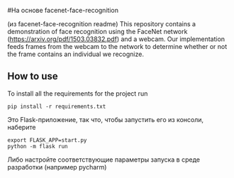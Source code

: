 #На основе facenet-face-recognition


(из facenet-face-recognition readme) This repository contains a demonstration of face recognition using the FaceNet network (https://arxiv.org/pdf/1503.03832.pdf) and a webcam. Our implementation feeds frames from the webcam to the network to determine whether or not the frame contains an individual we recognize.

## How to use

To install all the requirements for the project run

	pip install -r requirements.txt

Это Flask-приложение, так что, чтобы запустить его из консоли, наберите 

	export FLASK_APP=start.py
	python -m flask run

Либо настройте соответствующие параметры запуска в среде разработки (например pycharm)